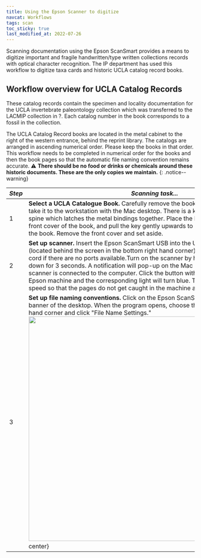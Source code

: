```yaml
---
title: Using the Epson Scanner to digitize 
navcat: Workflows
tags: scan
toc_sticky: true
last_modified_at: 2022-07-26
---
```


Scanning documentation using the Epson ScanSmart provides a means to digitize important and fragile handwritten/type written collections records with optical character recognition. The IP department has used this workflow to digitize taxa cards and historic UCLA catalog record books. 
## Workflow overview for UCLA Catalog Records 
These catalog records contain the specimen and locality documentation for the UCLA invertebrate paleontology collection which was transferred to the LACMIP collection in ?. Each catalog number in the book corresponds to a fossil in the collection.

The UCLA Catalog Record books are located in the metal cabinet to the right of the western entrance, behind the reprint library. The catalogs are arranged in ascending numerical order. Please keep the books in that order. This workflow needs to be completed in numerical order for the books and then the book pages so that the automatic file naming convention remains accurate. 
:warning: **There should be no food or drinks or chemicals around these historic documents. These are the only copies we maintain.**
{: .notice--warning}


 *Step* | *Scanning task...*
   --- | ---
   1 | **Select a UCLA Catalogue Book.** Carefully remove the book you plan on scanning and take it to the workstation with the Mac desktop. There is a key in the top of the book's spine which latches the metal bindings together. Place the book on the desk, open the front cover of the book, and pull the key gently upwards to release the metal binding of the book. Remove the front cover and set aside. 
   2 | **Set up scanner.** Insert the Epson ScanSmart USB into the USB port in the Mac desktop (located behind the screen in the bottom right hand corner). Unplug the apple charging cord if there are no ports available.Turn on the scanner by holding the power button down for 3 seconds. A notification will pop-up on the Mac desktop stating that the scanner is connected to the computer. Click the button with the white slated arrow on the Epson machine and the corresponding light will turn blue. This will slow the scanning speed so that the pages do not get caught in the machine and rip. 
   3 | **Set up file naming conventions.** Click on the Epson ScanSmart icon on the bottom banner of the desktop. When the program opens, choose the settings in the top right-hand corner and click "File Name Settings."<img src="{{ site.baseurl }}/assets/images/scanning_filenameconvention.png" alt="" width="600"/>{: .align-center} 
   
